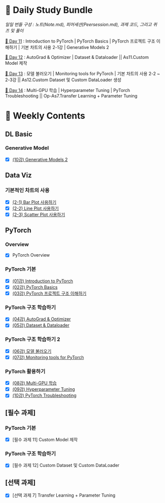 # :notebook_with_decorative_cover: Daily Study Bundle

*일일 번들 구성 : 노트(Note.md), 피어세션(Peersession.md), 과제 코드, 그리고 퀴즈 및 풀이*

[🌮 Day 11](https://github.com/iamtrueline/Boostcamp_AI_Tech_Note/tree/main/LEVEL1_U_3/Day11 "Day 11") : Introduction to PyTorch | PyTorch Basics | PyTorch 프로젝트 구조 이해하기 | 기본 차트의 사용 2-1강 | Generative Models 2

[🥙 Day 12](https://github.com/iamtrueline/Boostcamp_AI_Tech_Note/tree/main/LEVEL1_U_3/Day12 "Day 12") : AutoGrad & Optimizer | Dataset & Dataloader || As11.Custom Model 제작

[🥪 Day 13](https://github.com/iamtrueline/Boostcamp_AI_Tech_Note/tree/main/LEVEL1_U_3/Day13 "Day 13") : 모델 불러오기 | Monitoring tools for PyTorch | 기본 차트의 사용 2-2 ~ 2-3강 || As12.Custom Dataset 및 Custom DataLoader 생성

[🌯 Day 14](https://github.com/iamtrueline/Boostcamp_AI_Tech_Note/tree/main/LEVEL1_U_3/Day14 "Day 14") : Multi-GPU 학습 | Hyperparameter Tuning | PyTorch Troubleshooting || Op-As7.Transfer Learning + Parameter Tuning

# :date: Weekly Contents
## DL Basic
### Generative Model
- [x] [(10강) Generative Models 2](https://github.com/iamtrueline/Boostcamp_AI_Tech_Note/blob/main/LEVEL1_U_3/Day11/Note.md "Day11 Note")
## Data Viz
### 기본적인 차트의 사용
- [x] [(2-1) Bar Plot 사용하기](https://github.com/iamtrueline/Boostcamp_AI_Tech_Note/blob/main/LEVEL1_U_3/Day11/Note.md "Day11 Note")
- [x] [(2-2) Line Plot 사용하기](https://github.com/iamtrueline/Boostcamp_AI_Tech_Note/blob/main/LEVEL1_U_3/Day13/Note.md "Day13 Note")
- [x] [(2-3) Scatter Plot 사용하기](https://github.com/iamtrueline/Boostcamp_AI_Tech_Note/blob/main/LEVEL1_U_3/Day13/Note.md "Day13 Note")
## PyTorch
### Overview
- [x] PyTorch Overview
### PyTorch 기본
- [x] [(01강) Introduction to PyTorch](https://github.com/iamtrueline/Boostcamp_AI_Tech_Note/blob/main/LEVEL1_U_3/Day11/Note.md "Day11 Note")
- [x] [(02강) PyTorch Basics](https://github.com/iamtrueline/Boostcamp_AI_Tech_Note/blob/main/LEVEL1_U_3/Day11/Note.md "Day11 Note")
- [x] [(03강) PyTorch 프로젝트 구조 이해하기](https://github.com/iamtrueline/Boostcamp_AI_Tech_Note/blob/main/LEVEL1_U_3/Day11/Note.md "Day11 Note")
### PyTorch 구조 학습하기
- [x] [(04강) AutoGrad & Optimizer](https://github.com/iamtrueline/Boostcamp_AI_Tech_Note/blob/main/LEVEL1_U_3/Day12/Note.md "Day12 Note")
- [x] [(05강) Dataset & Dataloader](https://github.com/iamtrueline/Boostcamp_AI_Tech_Note/blob/main/LEVEL1_U_3/Day12/Note.md "Day12 Note")
### PyTorch 구조 학습하기 2
- [x] [(06강) 모델 불러오기](https://github.com/iamtrueline/Boostcamp_AI_Tech_Note/blob/main/LEVEL1_U_3/Day13/Note.md "Day13 Note")
- [x] [(07강) Monitoring tools for PyTorch](https://github.com/iamtrueline/Boostcamp_AI_Tech_Note/blob/main/LEVEL1_U_3/Day13/Note.md "Day13 Note")
### PyTorch 활용하기
- [x] [(08강) Multi-GPU 학습](https://github.com/iamtrueline/Boostcamp_AI_Tech_Note/blob/main/LEVEL1_U_3/Day14/Note.md "Day14 Note")
- [x] [(09강) Hyperparameter Tuning](https://github.com/iamtrueline/Boostcamp_AI_Tech_Note/blob/main/LEVEL1_U_3/Day14/Note.md "Day14 Note")
- [x] [(10강) PyTorch Troubleshooting](https://github.com/iamtrueline/Boostcamp_AI_Tech_Note/blob/main/LEVEL1_U_3/Day14/Note.md "Day14 Note")
## [필수 과제]
### PyTorch 기본
- [x] [필수 과제 11] Custom Model 제작
### PyTorch 구조 학습하기
- [x] [필수 과제 12] Custom Dataset 및 Custom DataLoader
## [선택 과제]
- [x] [선택 과제 7] Transfer Learning + Parameter Tuning
